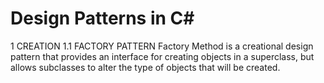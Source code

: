 # Design Patterns in C#
1 CREATION 
    1.1 FACTORY PATTERN
        Factory Method is a creational design pattern that provides an interface for creating objects in a superclass, but allows subclasses to alter the type of objects that will be created.